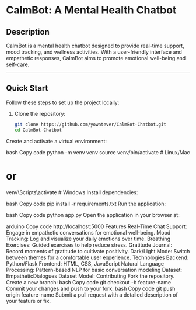 # CalmBot: A Mental Health Chatbot

## Description
CalmBot is a mental health chatbot designed to provide real-time support, mood tracking, and wellness activities. With a user-friendly interface and empathetic responses, CalmBot aims to promote emotional well-being and self-care.

---

## Quick Start

Follow these steps to set up the project locally:

1. Clone the repository:
   ```bash
   git clone https://github.com/yowatever/CalmBot-Chatbot.git
   cd CalmBot-Chatbot
Create and activate a virtual environment:

bash
Copy code
python -m venv venv
source venv/bin/activate  # Linux/Mac
# or
venv\Scripts\activate  # Windows
Install dependencies:

bash
Copy code
pip install -r requirements.txt
Run the application:

bash
Copy code
python app.py
Open the application in your browser at:

arduino
Copy code
http://localhost:5000
Features
Real-Time Chat Support: Engage in empathetic conversations for emotional well-being.
Mood Tracking: Log and visualize your daily emotions over time.
Breathing Exercises: Guided exercises to help reduce stress.
Gratitude Journal: Record moments of gratitude to cultivate positivity.
Dark/Light Mode: Switch between themes for a comfortable user experience.
Technologies
Backend: Python/Flask
Frontend: HTML, CSS, JavaScript
Natural Language Processing: Pattern-based NLP for basic conversation modeling
Dataset: EmpatheticDialogues Dataset
Model: 
Contributing
Fork the repository.
Create a new branch:
bash
Copy code
git checkout -b feature-name
Commit your changes and push to your fork:
bash
Copy code
git push origin feature-name
Submit a pull request with a detailed description of your feature or fix.
